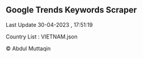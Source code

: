 

## Google Trends Keywords Scraper 
 
Last Update 30-04-2023 , 17:51:19

Country List :
VIETNAM.json



© Abdul Muttaqin 
